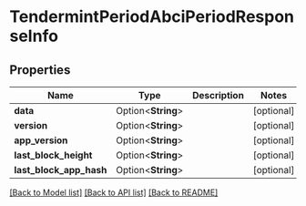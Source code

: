 # TendermintPeriodAbciPeriodResponseInfo

## Properties

Name | Type | Description | Notes
------------ | ------------- | ------------- | -------------
**data** | Option<**String**> |  | [optional]
**version** | Option<**String**> |  | [optional]
**app_version** | Option<**String**> |  | [optional]
**last_block_height** | Option<**String**> |  | [optional]
**last_block_app_hash** | Option<**String**> |  | [optional]

[[Back to Model list]](../README.md#documentation-for-models) [[Back to API list]](../README.md#documentation-for-api-endpoints) [[Back to README]](../README.md)


